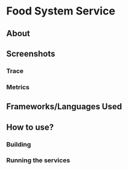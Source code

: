 # Food System Service
## About


## Screenshots

### Trace


### Metrics

## Frameworks/Languages Used

## How to use?

### Building

### Running the services



